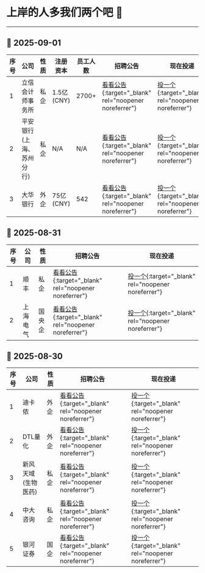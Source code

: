 # 上岸的人多我们两个吧 💼

---

## 📅 2025-09-01

| 序号 | 公司 | 性质 | 注册资本 | 员工人数 | 招聘公告 | 现在投递 |
|------|------|------|----------|----------|----------|----------|
| 1 | 立信会计师事务所 | 私企 | 1.5亿(CNY) | 2700+ | [看看公告](https://mp.weixin.qq.com/s/rPFYOG6XaE6xSDaCsB-2iA){:target="_blank" rel="noopener noreferrer"} | [投一个](https://bdochina.zhiye.com/campus/jobs){:target="_blank" rel="noopener noreferrer"} |
| 2 | 平安银行(上海、苏州分行) | 私企 | N/A | N/A | [看看公告](https://mp.weixin.qq.com/s/mAc_0Ko2VxM9Yl-CNWzjkQ){:target="_blank" rel="noopener noreferrer"} | [投一个](https://campus.pingan.com/pab/freshGraduates){:target="_blank" rel="noopener noreferrer"} |
| 3 | 大华银行 | 外企 | 75亿(CNY) | 542 | [看看公告](https://mp.weixin.qq.com/s/EVzwup_CgC6KJi2Sj8VhnA){:target="_blank" rel="noopener noreferrer"} | [投一个](https://uob.zhaopin.com/){:target="_blank" rel="noopener noreferrer"} |



## 📅 2025-08-31

| 序号 | 公司 | 性质 | 招聘公告 | 现在投递 |
|------|------|------|----------|----------|
| 1 | 顺丰 | 私企 | [看看公告](https://mp.weixin.qq.com/s/vpUBxS4OcY3Hxai7g_pzOA){:target="_blank" rel="noopener noreferrer"} | [投一个](https://campus.sf-express.com/#/positionList){:target="_blank" rel="noopener noreferrer"} |
| 2 | 上海电气 | 国央企 | [看看公告](https://sec.hotjob.cn/){:target="_blank" rel="noopener noreferrer"} | [投一个](https://sec.hotjob.cn/){:target="_blank" rel="noopener noreferrer"} |

## 📅 2025-08-30

| 序号 | 公司 | 性质 | 招聘公告 | 现在投递 |
|------|------|------|----------|----------|
| 1 | 迪卡侬 | 外企 | [看看公告](https://mp.weixin.qq.com/s/Q1AbtYbqiNFoSzfY7r4z0g){:target="_blank" rel="noopener noreferrer"} | [投一个](https://wecruit.hotjob.cn/SU64631fe6bef57c0907f133c4/pb/school.html?projectCode=0&showProjectBanner=true){:target="_blank" rel="noopener noreferrer"} |
| 2 | DTL量化 | 外企 | [看看公告](https://mp.weixin.qq.com/s/jbm_k736z58FJwhrQYHu5A){:target="_blank" rel="noopener noreferrer"} | [投一个](https://www.dytechlab.com/dtlweb/campaign/){:target="_blank" rel="noopener noreferrer"} |
| 3 | 新风天域(生物医药) | 私企 | [看看公告](https://mp.weixin.qq.com/s/bBItsA78rspldV647pQlbg){:target="_blank" rel="noopener noreferrer"} | [投一个](https://new-frontier.hotjob.cn/){:target="_blank" rel="noopener noreferrer"} |
| 4 | 中大咨询 | 私企 | [看看公告](https://mp.weixin.qq.com/s/bBItsA78rspldV647pQlbg){:target="_blank" rel="noopener noreferrer"} | [投一个](https://www.mpgroup.cn/careers_31.html){:target="_blank" rel="noopener noreferrer"} |
| 5 | 银河证券 | 国企 | [看看公告](https://mp.weixin.qq.com/s/NGIsyuX8faWRGgSSduUXPQ){:target="_blank" rel="noopener noreferrer"} | [投一个](https://xyzqhotjob.zhiye.com/home){:target="_blank" rel="noopener noreferrer"} |


